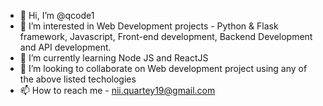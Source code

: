 - 👋 Hi, I’m @qcode1
- 👀 I’m interested in Web Development projects - Python & Flask framework, Javascript, Front-end development, Backend Development and API development.
- 🌱 I’m currently learning Node JS and ReactJS
- 💞️ I’m looking to collaborate on Web development project using any of the above listed techologies
- 📫 How to reach me - nii.quartey19@gmail.com

<!---
qcode1/qcode1 is a ✨ special ✨ repository because its `README.md` (this file) appears on your GitHub profile.
You can click the Preview link to take a look at your changes.
--->
